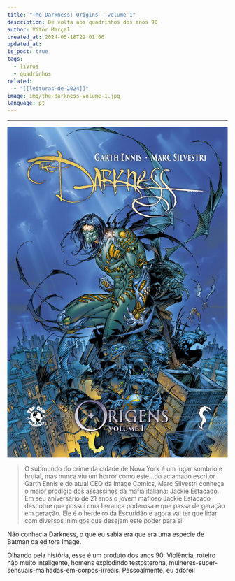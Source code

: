 ```yaml
---
title: "The Darkness: Origins - volume 1"
description: De volta aos quadrinhos dos anos 90
author: Vítor Marçal
created_at: 2024-05-18T22:01:00
updated_at: 
is_post: true
tags:
  - livros
  - quadrinhos
related:
  - "[[leituras-de-2024]]"
image: img/the-darkness-volume-1.jpg
language: pt
---
```

----

![the-darkness-volume-1](img/the-darkness-volume-1.jpg)

> O submundo do crime da cidade de Nova York é um lugar sombrio e brutal, mas nunca viu um horror como este…do aclamado escritor Garth Ennis e do atual CEO da Image Comics, Marc Silvestri conheça o maior prodígio dos assassinos da máfia italiana: Jackie Estacado.
   Em seu aniversário de 21 anos o jovem mafioso Jackie Estacado descobre que possui uma herança poderosa e que passa de geração em geração. Ele é o herdeiro da Escuridão e agora vai ter que lidar com diversos inimigos que desejam este poder para si!

Não conhecia Darkness, o que eu sabia era que era uma espécie de Batman da editora Image. 

Olhando pela história, esse é um produto dos anos 90: Violência, roteiro não muito inteligente, homens explodindo testosterona, mulheres-super-sensuais-malhadas-em-corpos-irreais. Pessoalmente, eu adorei! 